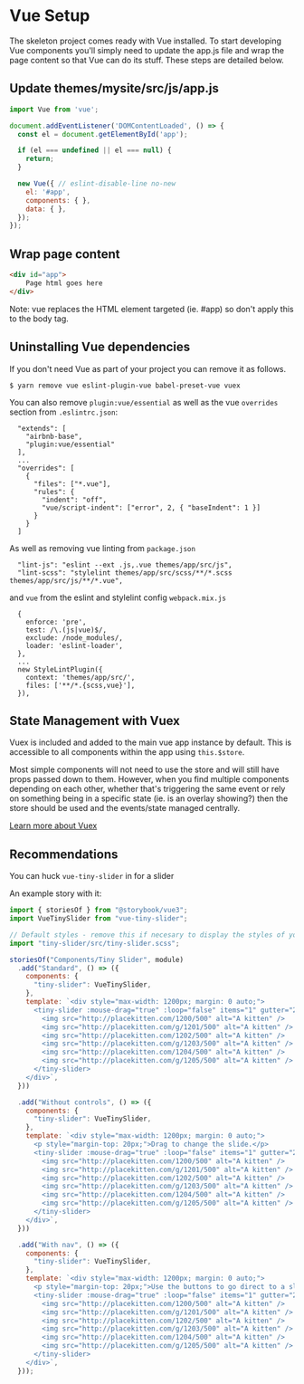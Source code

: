 # Vue Setup

The skeleton project comes ready with Vue installed. To start developing Vue components you'll simply need to update the
app.js file and wrap the page content so that Vue can do its stuff. These steps are detailed below.

## Update themes/mysite/src/js/app.js

```js
import Vue from 'vue';

document.addEventListener('DOMContentLoaded', () => {
  const el = document.getElementById('app');

  if (el === undefined || el === null) {
    return;
  }

  new Vue({ // eslint-disable-line no-new
    el: '#app',
    components: { },
    data: { },
  });
});
```

## Wrap page content

```html
<div id="app">
    Page html goes here
</div>
```

Note: vue replaces the HTML element targeted (ie. #app) so don't apply this to the body tag.

## Uninstalling Vue dependencies

If you don't need Vue as part of your project you can remove it as follows.

````
$ yarn remove vue eslint-plugin-vue babel-preset-vue vuex
````

You can also remove `plugin:vue/essential` as well as the vue `overrides` section from `.eslintrc.json`:

```
  "extends": [
    "airbnb-base",
    "plugin:vue/essential"
  ],
  ...
  "overrides": [
    {
      "files": ["*.vue"],
      "rules": {
        "indent": "off",
        "vue/script-indent": ["error", 2, { "baseIndent": 1 }]
      }
    }
  ]
```

As well as removing vue linting from `package.json`

```
  "lint-js": "eslint --ext .js,.vue themes/app/src/js",
  "lint-scss": "stylelint themes/app/src/scss/**/*.scss themes/app/src/js/**/*.vue",
```

and `vue` from the eslint and stylelint config `webpack.mix.js`

```
  {
    enforce: 'pre',
    test: /\.(js|vue)$/,
    exclude: /node_modules/,
    loader: 'eslint-loader',
  },
  ...
  new StyleLintPlugin({
    context: 'themes/app/src/',
    files: ['**/*.{scss,vue}'],
  }),
```

## State Management with Vuex

Vuex is included and added to the main vue app instance by default. This is accessible to all components within the app using `this.$store`.

Most simple components will not need to use the store and will still have props passed down to them. However, when you find multiple components depending on each other, whether that's triggering the same event or rely on something being in a specific state (ie. is an overlay showing?) then the store should be used and the events/state managed centrally.

[Learn more about Vuex](https://vuex.vuejs.org/)

## Recommendations
You can huck `vue-tiny-slider` in for a slider

An example story with it:
```javascript
import { storiesOf } from "@storybook/vue3";
import VueTinySlider from "vue-tiny-slider";

// Default styles - remove this if necesary to display the styles of your project accurately
import "tiny-slider/src/tiny-slider.scss";

storiesOf("Components/Tiny Slider", module)
  .add("Standard", () => ({
    components: {
      "tiny-slider": VueTinySlider,
    },
    template: `<div style="max-width: 1200px; margin: 0 auto;">
      <tiny-slider :mouse-drag="true" :loop="false" items="1" gutter="20">
        <img src="http://placekitten.com/1200/500" alt="A kitten" />
        <img src="http://placekitten.com/g/1201/500" alt="A kitten" />
        <img src="http://placekitten.com/1202/500" alt="A kitten" />
        <img src="http://placekitten.com/g/1203/500" alt="A kitten" />
        <img src="http://placekitten.com/1204/500" alt="A kitten" />
        <img src="http://placekitten.com/g/1205/500" alt="A kitten" />
      </tiny-slider>
    </div>`,
  }))

  .add("Without controls", () => ({
    components: {
      "tiny-slider": VueTinySlider,
    },
    template: `<div style="max-width: 1200px; margin: 0 auto;">
      <p style="margin-top: 20px;">Drag to change the slide.</p>
      <tiny-slider :mouse-drag="true" :loop="false" items="1" gutter="20" :controls="false">
        <img src="http://placekitten.com/1200/500" alt="A kitten" />
        <img src="http://placekitten.com/g/1201/500" alt="A kitten" />
        <img src="http://placekitten.com/1202/500" alt="A kitten" />
        <img src="http://placekitten.com/g/1203/500" alt="A kitten" />
        <img src="http://placekitten.com/1204/500" alt="A kitten" />
        <img src="http://placekitten.com/g/1205/500" alt="A kitten" />
      </tiny-slider>
    </div>`,
  }))

  .add("With nav", () => ({
    components: {
      "tiny-slider": VueTinySlider,
    },
    template: `<div style="max-width: 1200px; margin: 0 auto;">
      <p style="margin-top: 20px;">Use the buttons to go direct to a slide.</p>
      <tiny-slider :mouse-drag="true" :loop="false" items="1" gutter="20" :nav="true" :controls="false">
        <img src="http://placekitten.com/1200/500" alt="A kitten" />
        <img src="http://placekitten.com/g/1201/500" alt="A kitten" />
        <img src="http://placekitten.com/1202/500" alt="A kitten" />
        <img src="http://placekitten.com/g/1203/500" alt="A kitten" />
        <img src="http://placekitten.com/1204/500" alt="A kitten" />
        <img src="http://placekitten.com/g/1205/500" alt="A kitten" />
      </tiny-slider>
    </div>`,
  }));

```

